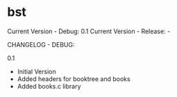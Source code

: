 # bst

Current Version - Debug:	0.1 
Current Version - Release:	- 

CHANGELOG - DEBUG:

0.1
- Initial Version
- Added headers for booktree and books
- Added books.c library
